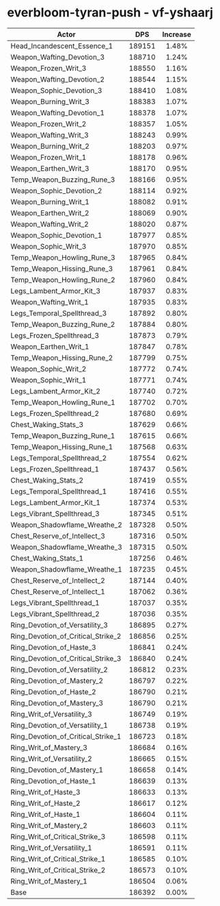 # everbloom-tyran-push - vf-yshaarj
| Actor | DPS | Increase |
|---|:---:|:---:|
|Head_Incandescent_Essence_1|189151|1.48%|
|Weapon_Wafting_Devotion_3|188710|1.24%|
|Weapon_Frozen_Writ_3|188550|1.16%|
|Weapon_Wafting_Devotion_2|188544|1.15%|
|Weapon_Sophic_Devotion_3|188410|1.08%|
|Weapon_Burning_Writ_3|188383|1.07%|
|Weapon_Wafting_Devotion_1|188378|1.07%|
|Weapon_Frozen_Writ_2|188357|1.05%|
|Weapon_Wafting_Writ_3|188243|0.99%|
|Weapon_Burning_Writ_2|188203|0.97%|
|Weapon_Frozen_Writ_1|188178|0.96%|
|Weapon_Earthen_Writ_3|188170|0.95%|
|Temp_Weapon_Buzzing_Rune_3|188166|0.95%|
|Weapon_Sophic_Devotion_2|188114|0.92%|
|Weapon_Burning_Writ_1|188082|0.91%|
|Weapon_Earthen_Writ_2|188069|0.90%|
|Weapon_Wafting_Writ_2|188020|0.87%|
|Weapon_Sophic_Devotion_1|187977|0.85%|
|Weapon_Sophic_Writ_3|187970|0.85%|
|Temp_Weapon_Howling_Rune_3|187965|0.84%|
|Temp_Weapon_Hissing_Rune_3|187961|0.84%|
|Temp_Weapon_Howling_Rune_2|187960|0.84%|
|Legs_Lambent_Armor_Kit_3|187937|0.83%|
|Weapon_Wafting_Writ_1|187935|0.83%|
|Legs_Temporal_Spellthread_3|187892|0.80%|
|Temp_Weapon_Buzzing_Rune_2|187884|0.80%|
|Legs_Frozen_Spellthread_3|187873|0.79%|
|Weapon_Earthen_Writ_1|187847|0.78%|
|Temp_Weapon_Hissing_Rune_2|187799|0.75%|
|Weapon_Sophic_Writ_2|187772|0.74%|
|Weapon_Sophic_Writ_1|187771|0.74%|
|Legs_Lambent_Armor_Kit_2|187740|0.72%|
|Temp_Weapon_Howling_Rune_1|187702|0.70%|
|Legs_Frozen_Spellthread_2|187680|0.69%|
|Chest_Waking_Stats_3|187629|0.66%|
|Temp_Weapon_Buzzing_Rune_1|187615|0.66%|
|Temp_Weapon_Hissing_Rune_1|187568|0.63%|
|Legs_Temporal_Spellthread_2|187554|0.62%|
|Legs_Frozen_Spellthread_1|187437|0.56%|
|Chest_Waking_Stats_2|187419|0.55%|
|Legs_Temporal_Spellthread_1|187416|0.55%|
|Legs_Lambent_Armor_Kit_1|187374|0.53%|
|Legs_Vibrant_Spellthread_3|187345|0.51%|
|Weapon_Shadowflame_Wreathe_2|187328|0.50%|
|Chest_Reserve_of_Intellect_3|187316|0.50%|
|Weapon_Shadowflame_Wreathe_3|187315|0.50%|
|Chest_Waking_Stats_1|187256|0.46%|
|Weapon_Shadowflame_Wreathe_1|187235|0.45%|
|Chest_Reserve_of_Intellect_2|187144|0.40%|
|Chest_Reserve_of_Intellect_1|187062|0.36%|
|Legs_Vibrant_Spellthread_1|187037|0.35%|
|Legs_Vibrant_Spellthread_2|187036|0.35%|
|Ring_Devotion_of_Versatility_3|186895|0.27%|
|Ring_Devotion_of_Critical_Strike_2|186856|0.25%|
|Ring_Devotion_of_Haste_3|186841|0.24%|
|Ring_Devotion_of_Critical_Strike_3|186840|0.24%|
|Ring_Devotion_of_Versatility_2|186812|0.23%|
|Ring_Devotion_of_Mastery_2|186797|0.22%|
|Ring_Devotion_of_Haste_2|186790|0.21%|
|Ring_Devotion_of_Mastery_3|186790|0.21%|
|Ring_Writ_of_Versatility_3|186749|0.19%|
|Ring_Devotion_of_Versatility_1|186738|0.19%|
|Ring_Devotion_of_Critical_Strike_1|186723|0.18%|
|Ring_Writ_of_Mastery_3|186684|0.16%|
|Ring_Writ_of_Versatility_2|186665|0.15%|
|Ring_Devotion_of_Mastery_1|186658|0.14%|
|Ring_Devotion_of_Haste_1|186639|0.13%|
|Ring_Writ_of_Haste_3|186633|0.13%|
|Ring_Writ_of_Haste_2|186617|0.12%|
|Ring_Writ_of_Haste_1|186604|0.11%|
|Ring_Writ_of_Mastery_2|186603|0.11%|
|Ring_Writ_of_Critical_Strike_3|186598|0.11%|
|Ring_Writ_of_Versatility_1|186591|0.11%|
|Ring_Writ_of_Critical_Strike_1|186585|0.10%|
|Ring_Writ_of_Critical_Strike_2|186573|0.10%|
|Ring_Writ_of_Mastery_1|186504|0.06%|
|Base|186392|0.00%|

